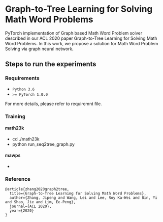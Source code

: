 # Graph-to-Tree Learning for Solving Math Word Problems

PyTorch implementation of Graph based Math Word Problem solver described in our ACL 2020 paper Graph-to-Tree Learning for Solving Math Word Problems. In this work, we propose a solution for Math Word Problem Solving via graph neural network.

## Steps to run the experiments

### Requirements
* ``Python 3.6 ``
* ``>= PyTorch 1.0.0``

For more details, please refer to requiremnt file.

### Training

#### math23k
* cd ./math23k
* python run_seq2tree_graph.py

#### mawps
* 

### Reference
```
@article{zhang2020graph2tree,
  title={Graph-to-Tree Learning for Solving Math Word Problems},
  author={Zhang, Jipeng and Wang, Lei and Lee, Roy Ka-Wei and Bin, Yi and Shao, Jie and Lim, Ee-Peng},
  journal={ACL 2020},
  year={2020}
}
```
